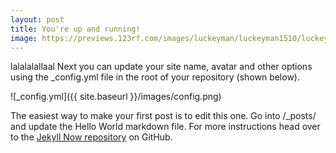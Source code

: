 ```yaml
---
layout: post
title: You're up and running!
image: https://previews.123rf.com/images/luckeyman/luckeyman1510/luckeyman151000020/47222532-forrest-path-with-trees-in-the-middle-and-sun-rays.jpg
---
```


lalalalallaal
Next you can update your site name, avatar and other options using the _config.yml file in the root of your repository (shown below).

![_config.yml]({{ site.baseurl }}/images/config.png)

The easiest way to make your first post is to edit this one. Go into /_posts/ and update the Hello World markdown file. For more instructions head over to the [Jekyll Now repository](https://github.com/barryclark/jekyll-now) on GitHub.
